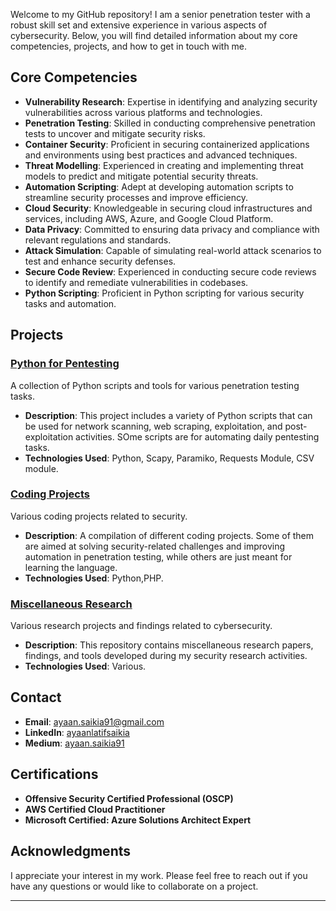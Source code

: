Welcome to my GitHub repository! I am a senior penetration tester with a robust skill set and extensive experience in various aspects of cybersecurity. Below, you will find detailed information about my core competencies, projects, and how to get in touch with me.

## Core Competencies

- **Vulnerability Research**: Expertise in identifying and analyzing security vulnerabilities across various platforms and technologies.
- **Penetration Testing**: Skilled in conducting comprehensive penetration tests to uncover and mitigate security risks.
- **Container Security**: Proficient in securing containerized applications and environments using best practices and advanced techniques.
- **Threat Modelling**: Experienced in creating and implementing threat models to predict and mitigate potential security threats.
- **Automation Scripting**: Adept at developing automation scripts to streamline security processes and improve efficiency.
- **Cloud Security**: Knowledgeable in securing cloud infrastructures and services, including AWS, Azure, and Google Cloud Platform.
- **Data Privacy**: Committed to ensuring data privacy and compliance with relevant regulations and standards.
- **Attack Simulation**: Capable of simulating real-world attack scenarios to test and enhance security defenses.
- **Secure Code Review**: Experienced in conducting secure code reviews to identify and remediate vulnerabilities in codebases.
- **Python Scripting**: Proficient in Python scripting for various security tasks and automation.

## Projects

### [Python for Pentesting](https://github.com/Als77/python-for-pentesting)
A collection of Python scripts and tools for various penetration testing tasks.

- **Description**: This project includes a variety of Python scripts that can be used for network scanning, web scraping, exploitation, and post-exploitation activities. SOme scripts are for automating daily pentesting tasks.
- **Technologies Used**: Python, Scapy, Paramiko, Requests Module, CSV module.

### [Coding Projects](https://github.com/Als77/coding-projects) 
Various coding projects related to security.

- **Description**: A compilation of different coding projects. Some of them are aimed at solving security-related challenges and improving automation in penetration testing, while others are just meant for learning the language.
- **Technologies Used**: Python,PHP.

### [Miscellaneous Research](https://github.com/Als77/AI-ML-Scripts)
Various research projects and findings related to cybersecurity.

- **Description**: This repository contains miscellaneous research papers, findings, and tools developed during my security research activities.
- **Technologies Used**: Various.


## Contact

- **Email**: [ayaan.saikia91@gmail.com](mailto:ayaan.saikia91@gmail.com)
- **LinkedIn**: [ayaanlatifsaikia](https://www.linkedin.com/in/ayaanlatifsaikia)
- **Medium**: [ayaan.saikia91](https://medium.com/@ayaan.saikia91)

## Certifications

- **Offensive Security Certified Professional (OSCP)**
- **AWS Certified Cloud Practitioner**
- **Microsoft Certified: Azure Solutions Architect Expert**


## Acknowledgments

I appreciate your interest in my work. Please feel free to reach out if you have any questions or would like to collaborate on a project.

---

